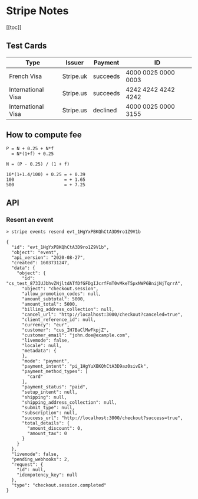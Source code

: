 # Stripe Notes

[[toc]]

## Test Cards

| Type               | Issuer    | Payment  | ID                  |
| ------------------ | --------- | -------- | --------------------|
| French Visa        | Stripe.uk | succeeds | 4000 0025 0000 0003 |
| International Visa | Stripe.us | succeeds | 4242 4242 4242 4242 |
| International Visa | Stripe.us | declined | 4000 0025 0000 3155 |

## How to compute fee

```
P = N + 0.25 + N*f
  = N*(1+f) + 0.25

N = (P - 0.25) / (1 + f)

10*(1+1.4/100) + 0.25 = + 0.39
100                   = + 1.65
500                   = + 7.25
```

## API

### Resent an event

```
> stripe events resend evt_1HgYxPBKQhCtA3D9ro1Z9V1b
```

```
{
  "id": "evt_1HgYxPBKQhCtA3D9ro1Z9V1b",
  "object": "event",
  "api_version": "2020-08-27",
  "created": 1603731247,
  "data": {
    "object": {
      "id": "cs_test_873IUJbhvZNjltdATfDfGFDgIJcrfFmT0vMkeT5pxNWP6BnijNjTqrrA",
      "object": "checkout.session",
      "allow_promotion_codes": null,
      "amount_subtotal": 5000,
      "amount_total": 5000,
      "billing_address_collection": null,
      "cancel_url": "http://localhost:3000/checkout?canceled=true",
      "client_reference_id": null,
      "currency": "eur",
      "customer": "cus_IH7BaClMwFkpjZ",
      "customer_email": "john.doe@example.com",
      "livemode": false,
      "locale": null,
      "metadata": {
      },
      "mode": "payment",
      "payment_intent": "pi_1HgYuXBKQhCtA3D9az0sivEk",
      "payment_method_types": [
        "card"
      ],
      "payment_status": "paid",
      "setup_intent": null,
      "shipping": null,
      "shipping_address_collection": null,
      "submit_type": null,
      "subscription": null,
      "success_url": "http://localhost:3000/checkout?success=true",
      "total_details": {
        "amount_discount": 0,
        "amount_tax": 0
      }
    }
  },
  "livemode": false,
  "pending_webhooks": 2,
  "request": {
    "id": null,
    "idempotency_key": null
  },
  "type": "checkout.session.completed"
}
```
